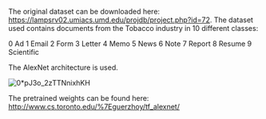 The original dataset can be downloaded here: https://lampsrv02.umiacs.umd.edu/projdb/project.php?id=72.
The dataset used contains documents from the Tobacco industry in 10 different classes:

0 Ad
1 Email
2 Form
3 Letter
4 Memo
5 News
6 Note
7 Report
8 Resume
9 Scientific

The AlexNet architecture is used. 

![0*pJ3o_2zTTNnixhKH](https://user-images.githubusercontent.com/25797655/216047904-bb229cb5-52dd-42c4-87e8-c4b068daac1e.png)

The pretrained weights can be found here:
http://www.cs.toronto.edu/%7Eguerzhoy/tf_alexnet/
